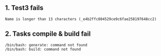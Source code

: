 ## 1. Test3 fails

```
Name is longer than 13 characters (_e4b2ffc804529ce9c6fae258197648cc2)
```

## 2. Tasks compile & build fail

```
/bin/bash: generate: command not found
/bin/bash: build: command not found
```